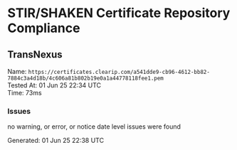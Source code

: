 # STIR/SHAKEN Certificate Repository Compliance

## TransNexus

Name: `https://certificates.clearip.com/a541dde9-cb96-4612-bb82-7884c3a4d18b/4c606a81b802b19e0a1a44778118fee1.pem`\
Tested At: 01 Jun 25 22:34 UTC\
Time: 73ms

### Issues

no warning, or error, or notice date level issues were found

Generated: 01 Jun 25 22:38 UTC
